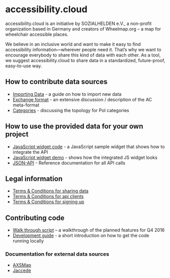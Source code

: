 # accessibility.cloud

accessibility.cloud is an initiative by SOZIALHELDEN e.V., a non-profit organization based in Germany and creators of Wheelmap.org – a map for wheelchair accessible places.

We believe in an inclusive world and want to make it easy to find accessibility information—wherever people need it. That’s why we want to encourage everybody to share this kind of data with each other. As a tool, we suggest accessibility.cloud to share data in a standardized, future-proof, easy-to-use way.

## How to contribute data sources

- [Importing Data](docs/importing-data.md) - a guide on how to import new data
- [Exchange format](docs/exchange-format.md) - an extensive discussion / description of the AC meta-format
- [Categories](docs/categories.md) - discussing the topology for PoI categories

## How to use the provided data for your own project

- [JavaScript widget code](https://github.com/sozialhelden/accessibility-cloud-js) - a JavaScript sample widget that shows how to integrate the API
- [JavaScript widget demo](https://sozialhelden.github.io/accessibility-cloud-js/) - shows how the integrated JS widget looks
- [JSON-API](docs/json-api.md) - Reference documentation for all API calls

## Legal information

- [Terms & Conditions for sharing data](docs/terms-for-sources.md)
- [Terms & Conditions for api clients](docs/terms-for-api-clients.md)
- [Terms & Conditions for signing up](docs/terms-for-signup.md)

## Contributing code

- [Walk through script](docs/walk-through.md) – a walkthrough of the planned features for Q4 2016
- [Development guide](docs/development.md) - a short introduction on how to get the code running locally

### Documentation for external data sources

- [AXSMap](docs/datasources/docu-axsmaps.md)
- [Jaccede](docs/datasources/docu-jaccede.md)

